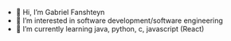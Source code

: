 - 👋 Hi, I’m Gabriel Fanshteyn
- 👀 I’m interested in software development/software engineering
- 🌱 I’m currently learning java, python, c, javascript (React)

<!---
GabeFansh/GabeFansh is a ✨ special ✨ repository because its `README.md` (this file) appears on your GitHub profile.
You can click the Preview link to take a look at your changes.
--->
